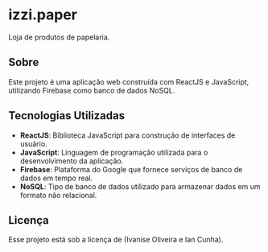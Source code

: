 # izzi.paper

Loja de produtos de papelaria.

## Sobre

Este projeto é uma aplicação web construída com ReactJS e JavaScript, utilizando Firebase como banco de dados NoSQL.

## Tecnologias Utilizadas

- **ReactJS**: Biblioteca JavaScript para construção de interfaces de usuário.
- **JavaScript**: Linguagem de programação utilizada para o desenvolvimento da aplicação.
- **Firebase**: Plataforma do Google que fornece serviços de banco de dados em tempo real.
- **NoSQL**: Tipo de banco de dados utilizado para armazenar dados em um formato não relacional.

## Licença

Esse projeto está sob a licença de (Ivanise Oliveira e Ian Cunha).
